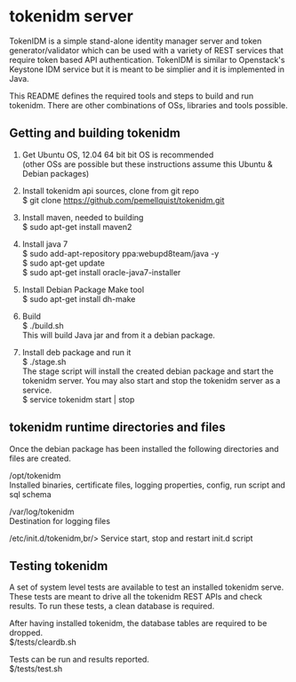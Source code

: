 tokenidm server 
===============
TokenIDM is a simple stand-alone identity manager server and token generator/validator which can be used with a variety of REST services that require token based API authentication. TokenIDM is similar to Openstack's Keystone IDM service but it is meant to be simplier and it is implemented in Java. 

This README defines the required tools and steps to build and run tokenidm. There are other combinations of OSs, libraries and tools possible.

Getting and building tokenidm
------------------
1) Get Ubuntu OS, 12.04 64 bit bit OS is recommended<br/>
(other OSs are possible but these instructions assume this Ubuntu & Debian packages) 

2) Install tokenidm api sources, clone from git repo<br/>
$ git clone https://github.com/pemellquist/tokenidm.git <your local tokenidm location> 

3) Install maven, needed to building<br/>
$ sudo apt-get install maven2 

4) Install java 7 <br/>
$ sudo add-apt-repository ppa:webupd8team/java -y <br/>
$ sudo apt-get update <br/>
$ sudo apt-get install oracle-java7-installer </br>

5) Install Debian Package Make tool <br/>
$ sudo apt-get install dh-make

6) Build <br/> 
$ ./build.sh<br/>
This will build Java jar and from it a debian package. 

7) Install deb package and run it <br/>
$ ./stage.sh<br/>
The stage script will install the created debian package and start the tokenidm server. You may also start and stop the tokenidm server as a service.<br/>
$ service tokenidm start | stop

tokenidm runtime directories and files
--------------------------------
Once the debian package has been installed the following directories and files are created.<br/>

/opt/tokenidm<br/>
Installed binaries, certificate files, logging properties, config, run script and sql schema

/var/log/tokenidm<br/>
Destination for logging files

/etc/init.d/tokenidm,br/>
Service start, stop and restart init.d script

Testing tokenidm
------------------------------
A set of system level tests are available to test an installed tokenidm serve. These tests are meant to drive all the tokenidm REST APIs and check results. To run these tests, a clean database is required. <br/>

After having installed tokenidm, the database tables are required to be dropped. <br/>
$<installed source dir>/tests/cleardb.sh

Tests can be run and results reported. <br/>
$<installed source dir>/tests/test.sh

